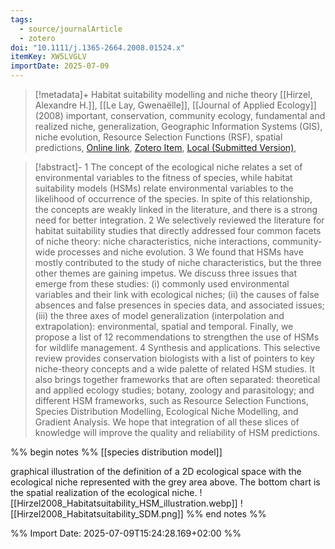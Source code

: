 ```yaml
---
tags:
  - source/journalArticle
  - zotero
doi: "10.1111/j.1365-2664.2008.01524.x"
itemKey: XW5LVGLV
importDate: 2025-07-09
---
```

>[!metadata]+
> Habitat suitability modelling and niche theory
> [[Hirzel, Alexandre H.]], [[Le Lay, Gwenaëlle]], 
> [[Journal of Applied Ecology]] (2008)
> important, conservation, community ecology, fundamental and realized niche, generalization, Geographic Information Systems (GIS), niche evolution, Resource Selection Functions (RSF), spatial predictions, 
> [Online link](https://onlinelibrary.wiley.com/doi/abs/10.1111/j.1365-2664.2008.01524.x), [Zotero Item](zotero://select/library/items/XW5LVGLV), [Local (Submitted Version)](file://C:/Users/aburg/Documents/references/zotero/storage/WW9XPYC2/Hirzel2008_Habitatsuitability.pdf), 

>[!abstract]-
>1 The concept of the ecological niche relates a set of environmental variables to the fitness of species, while habitat suitability models (HSMs) relate environmental variables to the likelihood of occurrence of the species. In spite of this relationship, the concepts are weakly linked in the literature, and there is a strong need for better integration. 2 We selectively reviewed the literature for habitat suitability studies that directly addressed four common facets of niche theory: niche characteristics, niche interactions, community-wide processes and niche evolution. 3 We found that HSMs have mostly contributed to the study of niche characteristics, but the three other themes are gaining impetus. We discuss three issues that emerge from these studies: (i) commonly used environmental variables and their link with ecological niches; (ii) the causes of false absences and false presences in species data, and associated issues; (iii) the three axes of model generalization (interpolation and extrapolation): environmental, spatial and temporal. Finally, we propose a list of 12 recommendations to strengthen the use of HSMs for wildlife management. 4 Synthesis and applications. This selective review provides conservation biologists with a list of pointers to key niche-theory concepts and a wide palette of related HSM studies. It also brings together frameworks that are often separated: theoretical and applied ecology studies; botany, zoology and parasitology; and different HSM frameworks, such as Resource Selection Functions, Species Distribution Modelling, Ecological Niche Modelling, and Gradient Analysis. We hope that integration of all these slices of knowledge will improve the quality and reliability of HSM predictions.

%% begin notes %% 
[[species distribution model]]

 graphical illustration of the definition of a 2D ecological space with the ecological niche represented with the grey area above. The bottom chart is the spatial realization of the ecological niche.
![[Hirzel2008_Habitatsuitability_HSM_illustration.webp]]
![[Hirzel2008_Habitatsuitability_SDM.png]]
%% end notes %%

%% Import Date: 2025-07-09T15:24:28.169+02:00 %%

